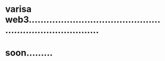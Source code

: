 # varisa web3.............................................................................
# soon.........

